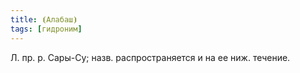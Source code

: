 ```yaml
---
title: ⦗Алабаш⦘
tags: [гидроним]
---
```


Л. пр. р. Сары-Су; назв. распространяется и на ее ниж. течение.
